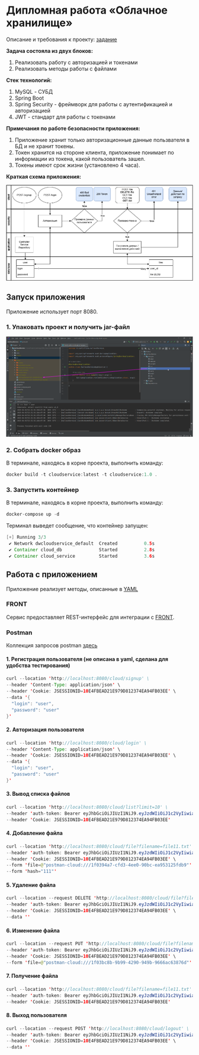 # Дипломная работа «Облачное хранилище»

Описание и требования к проекту: [задание](./files/cloudservice.md)

**Задача состояла из двух блоков:**
1. Реализовать работу с авторизацией и токенами
2. Реализовать методы работы с файлами

**Стек технологий:**
1. MySQL - СУБД
2. Spring Boot 
3. Spring Security - фреймворк для работы с аутентификацией и авторизацией
4. JWT - стандарт для работы с токенами

**Примечания по работе безопасности приложения:**
1. Приложение хранит только авторизационные данные пользвателя в БД и не хранит токены.
2. Токен хранится на стороне клиента, приложение понимает по информации из токена, какой пользователь зашел.
3. Токены имеют срок жизни (установлено 4 часа).

**Краткая схема приложения:**

![img.png](screenshots/app_schema.png)

## Запуск приложения

Приложение использует порт 8080.

### 1. Упаковать проект и получить jar-файл

![img.png](screenshots/make_package.png)


### 2. Собрать docker образ

В терминале, находясь в корне проекта, выполнить команду:
```java
docker build -t cloudservice:latest -t cloudservice:1.0 . 
```

### 3. Запустить контейнер

В терминале, находясь в корне проекта, выполнить команду:
```java
docker-compose up -d
```
Терминал выведет сообщение, что контейнер запущен:
```java
[+] Running 3/3
 ✔ Network dwcloudservice_default  Created          0.5s 
 ✔ Container cloud_db              Started          2.8s 
 ✔ Container cloud_service         Started          3.6s 
```

## Работа с приложением
Приложение реализует методы, описанные в [YAML](./files/CloudServiceSpecification.yaml)
### FRONT
Сервис предоставляет REST-интерфейс для интеграции с [FRONT](./netology-diplom-frontend).

### Postman

Коллекция запросов postman [здесь](./files/DW_Cloud_Service_postman_collection.json)

#### 1. Регистрация пользователя (не описана в yaml, сделана для удобства тестирования)
```java
curl --location 'http://localhost:8080/cloud/signup' \
--header 'Content-Type: application/json' \
--header 'Cookie: JSESSIONID=10E4FBEAD21E979D812374EA94FB03EE' \
--data '{
  "login": "user",
  "password": "user"
}'
```
#### 2. Авторизация пользователя
```java
curl --location 'http://localhost:8080/cloud/login' \
--header 'Content-Type: application/json' \
--header 'Cookie: JSESSIONID=10E4FBEAD21E979D812374EA94FB03EE' \
--data '{
  "login": "user",
  "password": "user"
}'
```
#### 3. Вывод списка файлов
```java
curl --location 'http://localhost:8080/cloud/list?limit=10' \
--header 'auth-token: Bearer eyJhbGciOiJIUzI1NiJ9.eyJzdWIiOiJ1c2VyIiwiaWF0IjoxNzQ4NzY1NjkyLCJleHAiOjE3NDg3ODAwOTJ9.eh4vkYfZn5NTperLMCnJS46a5kBuTCwxH6TaScCafe0' \
--header 'Cookie: JSESSIONID=10E4FBEAD21E979D812374EA94FB03EE'
```
#### 4. Добавление файла
```java
curl --location 'http://localhost:8080/cloud/file?filename=file11.txt' \
--header 'auth-token: Bearer eyJhbGciOiJIUzI1NiJ9.eyJzdWIiOiJ1c2VyIiwiaWF0IjoxNzQ4NzY1NjkyLCJleHAiOjE3NDg3ODAwOTJ9.eh4vkYfZn5NTperLMCnJS46a5kBuTCwxH6TaScCafe0' \
--header 'Cookie: JSESSIONID=10E4FBEAD21E979D812374EA94FB03EE' \
--form 'file=@"postman-cloud:///1f0394a7-cfd3-4ee0-90bc-ea953125fdb9"' \
--form 'hash="111"'
```
#### 5. Удаление файла
```java
curl --location --request DELETE 'http://localhost:8080/cloud/file?filename=file3.txt' \
--header 'auth-token: Bearer eyJhbGciOiJIUzI1NiJ9.eyJzdWIiOiJ1c2VyIiwiaWF0IjoxNzQ4NzY1NjkyLCJleHAiOjE3NDg3ODAwOTJ9.eh4vkYfZn5NTperLMCnJS46a5kBuTCwxH6TaScCafe0' \
--header 'Cookie: JSESSIONID=10E4FBEAD21E979D812374EA94FB03EE' \
--data ''
```
#### 6. Изменение файла
```java
curl --location --request PUT 'http://localhost:8080/cloud/file?filename=file11.txt' \
--header 'auth-token: Bearer eyJhbGciOiJIUzI1NiJ9.eyJzdWIiOiJ1c2VyIiwiaWF0IjoxNzQ4NzY1NjkyLCJleHAiOjE3NDg3ODAwOTJ9.eh4vkYfZn5NTperLMCnJS46a5kBuTCwxH6TaScCafe0' \
--header 'Cookie: JSESSIONID=10E4FBEAD21E979D812374EA94FB03EE' \
--form 'file=@"postman-cloud:///1f03bc8b-9b99-4290-949b-9666ac63876d"'
```
#### 7. Получение файла
```java
curl --location 'http://localhost:8080/cloud/file?filename=file11.txt' \
--header 'auth-token: Bearer eyJhbGciOiJIUzI1NiJ9.eyJzdWIiOiJ1c2VyIiwiaWF0IjoxNzQ4NzY1NjkyLCJleHAiOjE3NDg3ODAwOTJ9.eh4vkYfZn5NTperLMCnJS46a5kBuTCwxH6TaScCafe0' \
--header 'Cookie: JSESSIONID=10E4FBEAD21E979D812374EA94FB03EE'
```
#### 8. Выход пользователя
```java
curl --location --request POST 'http://localhost:8080/cloud/logout' \
--header 'auth-token: Bearer eyJhbGciOiJIUzI1NiJ9.eyJzdWIiOiJ1c2VyIiwiaWF0IjoxNzQ4NzY1NjkyLCJleHAiOjE3NDg3ODAwOTJ9.eh4vkYfZn5NTperLMCnJS46a5kBuTCwxH6TaScCafe0' \
--header 'Cookie: JSESSIONID=10E4FBEAD21E979D812374EA94FB03EE' \
--data ''
```